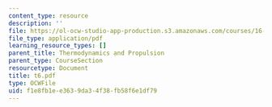 ```yaml
---
content_type: resource
description: ''
file: https://ol-ocw-studio-app-production.s3.amazonaws.com/courses/16-01-unified-engineering-i-ii-iii-iv-fall-2005-spring-2006/f1e8fb1ee3639da34f38fb58f6e1df79_t6.pdf
file_type: application/pdf
learning_resource_types: []
parent_title: Thermodynamics and Propulsion
parent_type: CourseSection
resourcetype: Document
title: t6.pdf
type: OCWFile
uid: f1e8fb1e-e363-9da3-4f38-fb58f6e1df79
---
```

